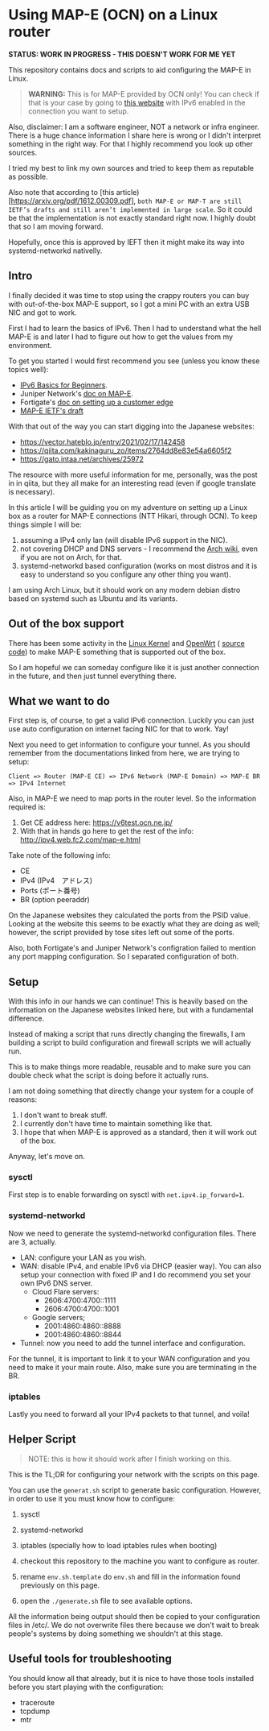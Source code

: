 # Using MAP-E (OCN) on a Linux router

**STATUS: WORK IN PROGRESS - THIS DOESN'T WORK FOR ME YET**

This repository contains docs and scripts to aid configuring the MAP-E in Linux.

> **WARNING:** This is for MAP-E provided by OCN only! You can check if that is
> your case by going to [this website](https://v6test.ocn.ne.jp/) with IPv6 
> enabled in the connection you want to setup.

Also, disclaimer: I am a software engineer, NOT a network or infra engineer.
There is a huge chance information I share here is wrong or I didn't interpret
something in the right way. For that I highly recommend you look up other sources.

I tried my best to link my own sources and tried to keep them as reputable as
possible.

Also note that according to [this article)[https://arxiv.org/pdf/1612.00309.pdf],
`both MAP-E or MAP-T are still IETF’s drafts and still aren’t implemented in large scale`.
So it could be that the implementation is not exactly standard right now. I 
highly doubt that so I am moving forward.

Hopefully, once this is approved by IEFT then it might make its way into systemd-networkd
nativelly.

## Intro

I finally decided it was time to stop using the crappy routers you can buy with
out-of-the-box MAP-E support, so I got a mini PC with an extra USB NIC and got to
work.

First I had to learn the basics of IPv6. Then I had to understand what the hell
MAP-E is and later I had to figure out how to get the values from my environment.

To get you started I would first recommend you see (unless you know these topics
well):

* [IPv6 Basics for Beginners](https://www.youtube.com/watch?v=z7Al3P8ShM8).
* Juniper Network's [doc on MAP-E](https://www.juniper.net/documentation/en_US/junos/topics/topic-map/map-e-configuring.html).
* Fortigate's [doc on setting up a customer edge](https://docs.fortinet.com/document/fortigate/6.4.0/new-features/322815/map-e-support-6-4-1)
* [MAP-E IETF's draft](https://datatracker.ietf.org/doc/html/rfc7597)

With that out of the way you can start digging into the Japanese websites:

* https://vector.hateblo.jp/entry/2021/02/17/142458
* https://qiita.com/kakinaguru_zo/items/2764dd8e83e54a6605f2
* https://gato.intaa.net/archives/25972

The resource with more useful information for me, personally, was the post in
in qiita, but they all make for an interesting read (even if google translate
is necessary).

In this article I will be guiding you on my adventure on setting up a Linux box
as a router for MAP-E connections (NTT Hikari, through OCN). To keep things
simple I will be:

1. assuming a IPv4 only lan (will disable IPv6 support in the NIC).
1. not covering DHCP and DNS servers - I recommend the [Arch wiki](https://wiki.archlinux.org),
   even if you are not on Arch, for that.
1. systemd-networkd based configuration (works on most distros and it is easy
   to understand so you configure any other thing you want).

I am using Arch Linux, but it should work on any modern debian distro based on
systemd such as Ubuntu and its variants.

## Out of the box support

There has been some activity in the [Linux Kernel](https://lore.kernel.org/lkml/20210726143729.GN9904@breakpoint.cc/T/)
and [OpenWrt](https://openwrt.org/packages/pkgdata/map) (
[source code](https://github.com/openwrt/openwrt/tree/openwrt-21.02/package/network/ipv6/map))
to make MAP-E something that is supported out of the box.

So I am hopeful we can someday configure like it is just another connection in the
future, and then just tunnel everything there.

## What we want to do

First step is, of course, to get a valid IPv6 connection. Luckily you can just
use auto configuration on internet facing NIC for that to work. Yay!

Next you need to get information to configure your tunnel. As you should remember
from the documentations linked from here, we are trying to setup:

```
Client => Router (MAP-E CE) => IPv6 Network (MAP-E Domain) => MAP-E BR => IPv4 Internet
```

Also, in MAP-E we need to map ports in the router level. So the information required is:

1. Get CE address here: https://v6test.ocn.ne.jp/
1. With that in hands go here to get the rest of the info: http://ipv4.web.fc2.com/map-e.html

Take note of the following info:

* CE
* IPv4 (IPv4　アドレス)
* Ports (ポート番号)
* BR (option peeraddr)

On the Japanese websites they calculated the ports from the PSID value. Looking
at the website this seems to be exactly what they are doing as well; however, the
script provided by tose sites left out some of the ports.

Also, both Fortigate's and Juniper Network's configration failed to mention any
port mapping configuration. So I separated configuration of both.


## Setup

With this info in our hands we can continue! This is heavily based on the information
on the Japanese websites linked here, but with a fundamental difference.

Instead of making a script that runs directly changing the firewalls, I am building
a script to build configuration and firewall scripts we will actually run.

This is to make things more readable, reusable and to make sure you can double
check what the script is doing before it actually runs.

I am not doing something that directly change your system for a couple of reasons:

1. I don't want to break stuff.
1. I currently don't have time to maintain something like that.
1. I hope that when MAP-E is approved as a standard, then it will work out of the box.


Anyway, let's move on.

### sysctl

First step is to enable forwarding on sysctl with `net.ipv4.ip_forward=1`. 

### systemd-networkd

Now we need to generate the systemd-networkd configuration files. There are 3, actually.


* LAN: configure your LAN as you wish.
* WAN: disable IPv4, and enable IPv6 via DHCP (easier way). You can also setup
  your connection with fixed IP and I do recommend you set your own IPv6 DNS server.
  * Cloud Flare servers:
    * 2606:4700:4700::1111 
    * 2606:4700:4700::1001
  * Google servers;
    * 2001:4860:4860::8888
    * 2001:4860:4860::8844
* Tunnel: now you need to add the tunnel interface and configuration.


For the tunnel, it is important to link it to your WAN configuration and you
need to make it your main route. Also, make sure you are terminating in the BR.

### iptables

Lastly you need to forward all your IPv4 packets to that tunnel, and voila!


## Helper Script

> NOTE: this is how it should work after I finish working on this.

This is the TL;DR for configuring your network with the scripts on this page.

You can use the `generat.sh` script to generate basic configuration. However, 
in order to use it you must know how to configure:

1. sysctl
1. systemd-networkd
1. iptables (specially how to load iptables rules when booting)

1. checkout this repository to the machine you want to configure as router.
1. rename `env.sh.template` do `env.sh` and fill in the information found 
   previously on this page.
1. open the `./generate.sh` file to see available options.

All the information being output should then be copied to your configuration files
in /etc/. We do not overwrite files there because we don't wait to break people's
systems by doing something we shouldn't at this stage.

## Useful tools for troubleshooting

You should know all that already, but it is nice to have those tools installed
before you start playing with the configuration:

* traceroute
* tcpdump
* mtr
